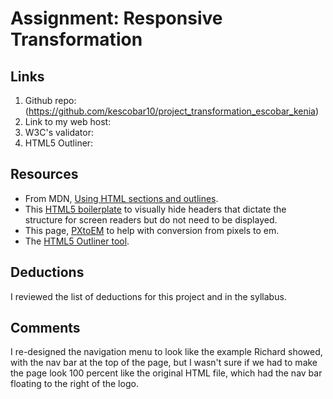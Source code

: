# Assignment: Responsive Transformation

## Links
1. Github repo: (https://github.com/kescobar10/project_transformation_escobar_kenia)
2. Link to my web host:
3. W3C's validator:
4. HTML5 Outliner:

## Resources
* From MDN, [Using HTML sections and outlines](https://developer.mozilla.org/en-US/docs/Web/Guide/HTML/Using_HTML_sections_and_outlines).
* This [HTML5 boilerplate](https://github.com/h5bp/html5-boilerplate/blob/master/src/css/main.css#L107-L169) to visually hide headers that dictate the structure for screen readers but do not need to be displayed.
* This page, [PXtoEM](http://pxtoem.com/) to help with conversion from pixels to em.
* The [HTML5 Outliner tool](https://gsnedders.html5.org/outliner/).

## Deductions
I reviewed the list of deductions for this project and in the syllabus.

## Comments
I re-designed the navigation menu to look like the example Richard showed, with the nav bar at the top of the page, but I wasn't sure if we had to make the page look 100 percent like the original HTML file, which had the nav bar floating to the right of the logo.
